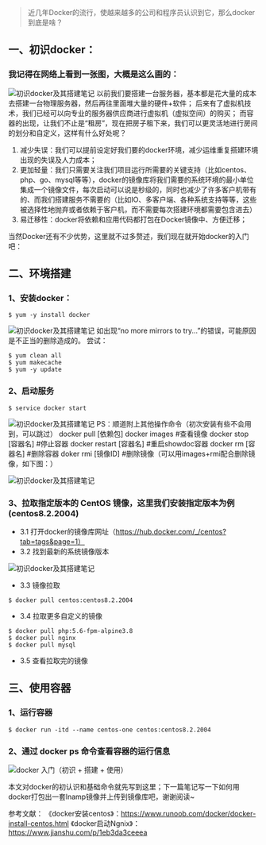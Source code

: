 > 近几年Docker的流行，使越来越多的公司和程序员认识到它，那么docker到底是啥？
## 一、初识docker：
### 我记得在网络上看到一张图，大概是这么画的：
![初识docker及其搭建笔记](https://cdn.learnku.com/uploads/images/202007/15/66392/bgqBt2biJh.png!large)
以前我们要搭建一台服务器，基本都是花大量的成本去搭建一台物理服务器，然后再往里面堆大量的硬件+软件；
后来有了虚拟机技术，我们已经可以向专业的服务器供应商进行虚拟机（虚拟空间）的购买；
而容器的出现，让我们不止是“租房”，现在把房子租下来，我们可以更灵活地进行房间的划分和自定义，这样有什么好处呢？
1. 减少失误：我们可以提前设定好我们要的docker环境，减少运维重复搭建环境出现的失误及人力成本；
2. 更加轻量：我们只需要关注我们项目运行所需要的关键支持（比如centos、php、go、mysql等等），docker的镜像库将我们需要的系统环境的最小单位集成一个镜像文件，每次启动可以说是秒级的，同时也减少了许多客户机带有的、而我们搭建服务不需要的（比如IO、多客户端、各种系统支持等等，这些被选择性地抛弃或者依赖于客户机，而不需要每次搭建环境都需要包含进去）
3. 易迁移性：docker将依赖和应用代码都打包在Docker镜像中、方便迁移；

当然Docker还有不少优势，这里就不过多赘述，我们现在就开始docker的入门吧：

## 二、环境搭建
### 1、安装docker：
```
$ yum -y install docker
```

![初识docker及其搭建笔记](https://cdn.learnku.com/uploads/images/202007/15/66392/VoHGueVygc.png!large)
如出现“no more mirrors to try...”的错误，可能原因是不正当的删除造成的。
尝试：
```
$ yum clean all
$ yum makecache
$ yum -y update
```
### 2、启动服务
```
$ service docker start
```

![初识docker及其搭建笔记](https://cdn.learnku.com/uploads/images/202007/15/66392/uas2uKsE8n.png!large)
PS：顺道附上其他操作命令（初次安装有些不会用到，可以跳过）
docker pull [依赖包]
docker images #查看镜像
docker stop [容器名] #停止容器
docker restart [容器名] #重启showdoc容器
docker rm [容器名] #删除容器
doker rmi [镜像ID] #删除镜像（可以用images+rmi配合删除镜像，如下图：）

![初识docker及其搭建笔记](https://cdn.learnku.com/uploads/images/202007/15/66392/OU8jpqYtsf.png!large)

### 3、拉取指定版本的 CentOS 镜像，这里我们安装指定版本为例(centos8.2.2004)
- 3.1 打开docker的镜像库网址（https://hub.docker.com/_/centos?tab=tags&page=1）
- 3.2 找到最新的系统镜像版本

![初识docker及其搭建笔记](https://cdn.learnku.com/uploads/images/202007/15/66392/QBpoMrfK3s.png!large)

- 3.3 镜像拉取
```
$ docker pull centos:centos8.2.2004
```
- 3.4 拉取更多自定义的镜像
```
$ docker pull php:5.6-fpm-alpine3.8
$ docker pull nginx
$ docker pull mysql
```
- 3.5 查看拉取完的镜像

## 三、使用容器
### 1、运行容器
```
$ docker run -itd --name centos-one centos:centos8.2.2004

```


### 2、通过 docker ps 命令查看容器的运行信息
![docker 入门（初识 + 搭建 + 使用）](https://cdn.learnku.com/uploads/images/202007/20/66392/cUzG0JJ1zd.png!large)


本文对docker的初认识和基础命令就先写到这里；下一篇笔记写一下如何用docker打包出一套lnamp镜像并上传到镜像库吧，谢谢阅读~

参考文献：
《docker安装centos》：https://www.runoob.com/docker/docker-install-centos.html
《docker启动Ngnix》：https://www.jianshu.com/p/1eb3da3ceeea